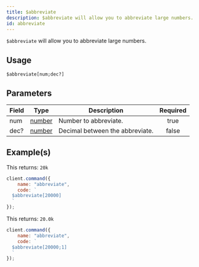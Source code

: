 ```yaml
---
title: $abbreviate
description: $abbreviate will allow you to abbreviate large numbers.
id: abbreviate
---
```


`$abbreviate` will allow you to abbreviate large numbers.

## Usage

```aoi
$abbreviate[num;dec?]
```

## Parameters

| Field | Type                                                                                              | Description                     | Required |
| ----- | ------------------------------------------------------------------------------------------------- | ------------------------------- | :------: |
| num   | [number](https://developer.mozilla.org/en-US/docs/Web/JavaScript/Reference/Global_Objects/Number) | Number to abbreviate.           |   true   |
| dec?  | [number](https://developer.mozilla.org/en-US/docs/Web/JavaScript/Reference/Global_Objects/Number) | Decimal between the abbreviate. |  false   |

## Example(s)

This returns: `20k`

```javascript
client.command({
    name: "abbreviate",
    code: `
  $abbreviate[20000]
  `
});
```

This returns: `20.0k`

```javascript
client.command({
    name: "abbreviate",
    code: `
  $abbreviate[20000;1]
  `
});
```
